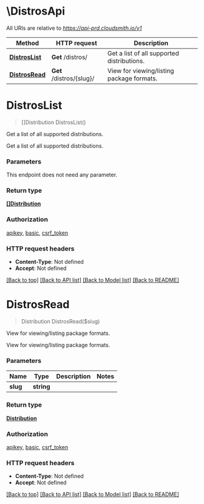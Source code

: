 # \DistrosApi

All URIs are relative to *https://api-prd.cloudsmith.io/v1*

Method | HTTP request | Description
------------- | ------------- | -------------
[**DistrosList**](DistrosApi.md#DistrosList) | **Get** /distros/ | Get a list of all supported distributions.
[**DistrosRead**](DistrosApi.md#DistrosRead) | **Get** /distros/{slug}/ | View for viewing/listing package formats.


# **DistrosList**
> []Distribution DistrosList()

Get a list of all supported distributions.

Get a list of all supported distributions.


### Parameters
This endpoint does not need any parameter.

### Return type

[**[]Distribution**](Distribution.md)

### Authorization

[apikey](../README.md#apikey), [basic](../README.md#basic), [csrf_token](../README.md#csrf_token)

### HTTP request headers

 - **Content-Type**: Not defined
 - **Accept**: Not defined

[[Back to top]](#) [[Back to API list]](../README.md#documentation-for-api-endpoints) [[Back to Model list]](../README.md#documentation-for-models) [[Back to README]](../README.md)

# **DistrosRead**
> Distribution DistrosRead($slug)

View for viewing/listing package formats.

View for viewing/listing package formats.


### Parameters

Name | Type | Description  | Notes
------------- | ------------- | ------------- | -------------
 **slug** | **string**|  | 

### Return type

[**Distribution**](Distribution.md)

### Authorization

[apikey](../README.md#apikey), [basic](../README.md#basic), [csrf_token](../README.md#csrf_token)

### HTTP request headers

 - **Content-Type**: Not defined
 - **Accept**: Not defined

[[Back to top]](#) [[Back to API list]](../README.md#documentation-for-api-endpoints) [[Back to Model list]](../README.md#documentation-for-models) [[Back to README]](../README.md)

